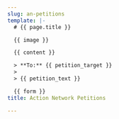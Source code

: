 ```yaml
---
slug: an-petitions
template: |-
  # {{ page.title }}

  {{ image }}

  {{ content }}

  > **To:** {{ petition_target }}
  >
  > {{ petition_text }}

  {{ form }}
title: Action Network Petitions

---
```

